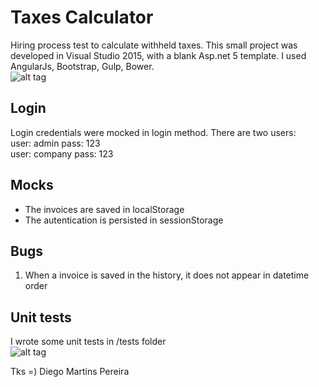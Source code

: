 # Taxes Calculator
Hiring process test to calculate withheld taxes. This small project was developed in Visual Studio 2015, with a blank Asp.net 5 template. I used AngularJs, Bootstrap, Gulp, Bower.
<br>
![alt tag](https://s23.postimg.org/cn5ldd2t7/screen.png)

## Login
Login credentials were mocked in login method. There are two users:<br>
user: admin		pass: 123<br>
user: company	pass: 123

## Mocks
- The invoices are saved in localStorage
- The autentication is persisted in sessionStorage

## Bugs
1) When a invoice is saved in the history, it does not appear in datetime order

## Unit tests
I wrote some unit tests in /tests folder<br>
![alt tag](https://s18.postimg.org/tvy1jpowp/tests.png)

Tks =)
Diego Martins Pereira